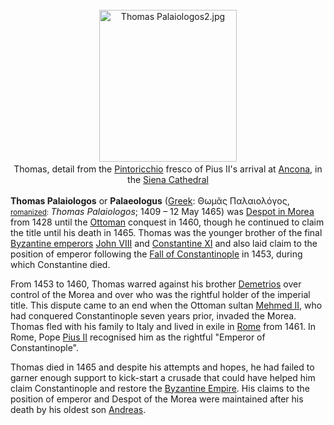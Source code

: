 <div class="photo" colspan="2" style="text-align: center; margin: 25px 0 10px;"><a class="image" href="https://en.wikipedia.org/wiki/File:Thomas_Palaiologos2.jpg"><img alt="Thomas Palaiologos2.jpg" data-file-height="516" data-file-width="468" decoding="async" height="243" src="https://upload.wikimedia.org/wikipedia/commons/thumb/8/8c/Thomas_Palaiologos2.jpg/220px-Thomas_Palaiologos2.jpg" srcset="https://upload.wikimedia.org/wikipedia/commons/thumb/8/8c/Thomas_Palaiologos2.jpg/330px-Thomas_Palaiologos2.jpg 1.5x, //upload.wikimedia.org/wikipedia/commons/thumb/8/8c/Thomas_Palaiologos2.jpg/440px-Thomas_Palaiologos2.jpg 2x" width="220"/></a><div style="line-height:normal;padding-bottom:0.2em;padding-top:0.2em;">Thomas, detail from the <a class="mw-redirect" href="https://en.wikipedia.org/wiki/Pintoricchio" title="Pintoricchio">Pintoricchio</a> fresco of Pius II's arrival at <a href="https://en.wikipedia.org/wiki/Ancona" title="Ancona">Ancona</a>, in the <a href="https://en.wikipedia.org/wiki/Siena_Cathedral" title="Siena Cathedral">Siena Cathedral</a></div></div>

[comment]: # 'breakpoint'
<p><b>Thomas Palaiologos</b> or <b>Palaeologus</b> (<a href="https://en.wikipedia.org/wiki/Greek_language" title="Greek language">Greek</a>: <span lang="el">Θωμᾶς Παλαιολόγος</span>, <small><a href="https://en.wikipedia.org/wiki/Romanization_of_Greek" title="Romanization of Greek">romanized</a>: </small><i lang="el-Latn" title="Greek-language romanization">Thomas Palaiologos</i>; 1409 – 12 May 1465) was <a class="mw-redirect" href="https://en.wikipedia.org/wiki/Despotate_of_Morea" title="Despotate of Morea">Despot in Morea</a> from 1428 until the <a href="https://en.wikipedia.org/wiki/Ottoman_Empire" title="Ottoman Empire">Ottoman</a> conquest in 1460, though he continued to claim the title until his death in 1465. Thomas was the younger brother of the final <a href="https://en.wikipedia.org/wiki/List_of_Byzantine_emperors" title="List of Byzantine emperors">Byzantine emperors</a> <a href="https://en.wikipedia.org/wiki/John_VIII_Palaiologos" title="John VIII Palaiologos">John VIII</a> and <a href="https://en.wikipedia.org/wiki/Constantine_XI_Palaiologos" title="Constantine XI Palaiologos">Constantine XI</a> and also laid claim to the position of emperor following the <a href="https://en.wikipedia.org/wiki/Fall_of_Constantinople" title="Fall of Constantinople">Fall of Constantinople</a> in 1453, during which Constantine died.
</p><p>From 1453 to 1460, Thomas warred against his brother <a href="https://en.wikipedia.org/wiki/Demetrios_Palaiologos" title="Demetrios Palaiologos">Demetrios</a> over control of the Morea and over who was the rightful holder of the imperial title. This dispute came to an end when the Ottoman sultan <a class="mw-redirect" href="https://en.wikipedia.org/wiki/Mehmed_II" title="Mehmed II">Mehmed II</a>, who had conquered Constantinople seven years prior, invaded the Morea. Thomas fled with his family to Italy and lived in exile in <a href="https://en.wikipedia.org/wiki/Rome" title="Rome">Rome</a> from 1461. In Rome, Pope <a href="https://en.wikipedia.org/wiki/Pope_Pius_II" title="Pope Pius II">Pius II</a> recognised him as the rightful "Emperor of Constantinople".
</p><p>Thomas died in 1465 and despite his attempts and hopes, he had failed to garner enough support to kick-start a crusade that could have helped him claim Constantinople and restore the <a href="https://en.wikipedia.org/wiki/Byzantine_Empire" title="Byzantine Empire">Byzantine Empire</a>. His claims to the position of emperor and Despot of the Morea were maintained after his death by his oldest son <a href="https://en.wikipedia.org/wiki/Andreas_Palaiologos" title="Andreas Palaiologos">Andreas</a>.
</p>